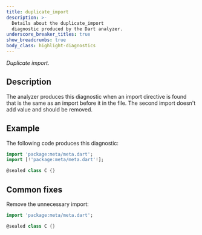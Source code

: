 ```yaml
---
title: duplicate_import
description: >-
  Details about the duplicate_import
  diagnostic produced by the Dart analyzer.
underscore_breaker_titles: true
show_breadcrumbs: true
body_class: highlight-diagnostics
---
```


_Duplicate import._

## Description

The analyzer produces this diagnostic when an import directive is found
that is the same as an import before it in the file. The second import
doesn't add value and should be removed.

## Example

The following code produces this diagnostic:

```dart
import 'package:meta/meta.dart';
import [!'package:meta/meta.dart'!];

@sealed class C {}
```

## Common fixes

Remove the unnecessary import:

```dart
import 'package:meta/meta.dart';

@sealed class C {}
```
